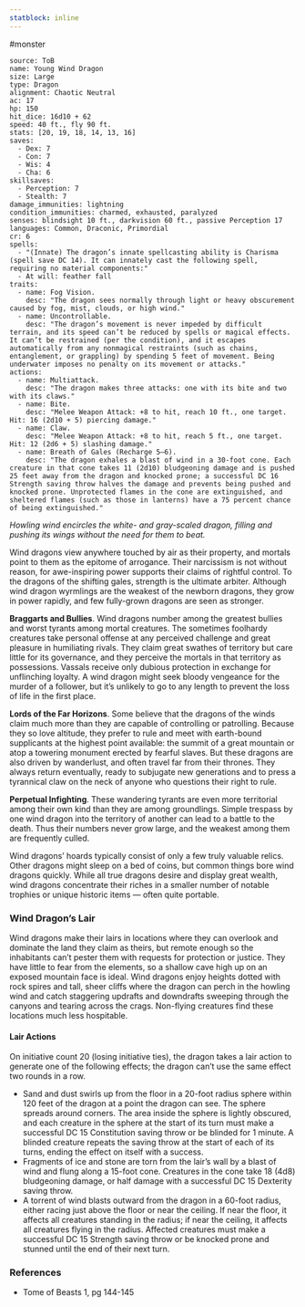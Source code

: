 ```yaml
---
statblock: inline
---
```

 #monster 

```statblock
source: ToB
name: Young Wind Dragon
size: Large
type: Dragon
alignment: Chaotic Neutral
ac: 17
hp: 150
hit_dice: 16d10 + 62
speed: 40 ft., fly 90 ft.
stats: [20, 19, 18, 14, 13, 16]
saves:
  - Dex: 7
  - Con: 7
  - Wis: 4
  - Cha: 6
skillsaves:
  - Perception: 7
  - Stealth: 7
damage_immunities: lightning
condition_immunities: charmed, exhausted, paralyzed
senses: blindsight 10 ft., darkvision 60 ft., passive Perception 17
languages: Common, Draconic, Primordial
cr: 6
spells:
  - "(Innate) The dragon’s innate spellcasting ability is Charisma (spell save DC 14). It can innately cast the following spell, requiring no material components:"
  - At will: feather fall
traits:
  - name: Fog Vision.
    desc: "The dragon sees normally through light or heavy obscurement caused by fog, mist, clouds, or high wind."
  - name: Uncontrollable.
    desc: "The dragon’s movement is never impeded by difficult terrain, and its speed can’t be reduced by spells or magical effects. It can’t be restrained (per the condition), and it escapes automatically from any nonmagical restraints (such as chains, entanglement, or grappling) by spending 5 feet of movement. Being underwater imposes no penalty on its movement or attacks."
actions:
  - name: Multiattack.
    desc: "The dragon makes three attacks: one with its bite and two with its claws."
  - name: Bite.
    desc: "Melee Weapon Attack: +8 to hit, reach 10 ft., one target. Hit: 16 (2d10 + 5) piercing damage."
  - name: Claw. 
    desc: "Melee Weapon Attack: +8 to hit, reach 5 ft., one target. Hit: 12 (2d6 + 5) slashing damage."
  - name: Breath of Gales (Recharge 5–6).
    desc: "The dragon exhales a blast of wind in a 30-foot cone. Each creature in that cone takes 11 (2d10) bludgeoning damage and is pushed 25 feet away from the dragon and knocked prone; a successful DC 16 Strength saving throw halves the damage and prevents being pushed and knocked prone. Unprotected flames in the cone are extinguished, and sheltered flames (such as those in lanterns) have a 75 percent chance of being extinguished."
```

_Howling wind encircles the white- and gray-scaled dragon, filling and pushing its wings without the need for them to beat._

Wind dragons view anywhere touched by air as their property, and mortals point to them as the epitome of arrogance. Their narcissism is not without reason, for awe-inspiring power supports their claims of rightful control. To the dragons of the shifting gales, strength is the ultimate arbiter. Although wind dragon wyrmlings are the weakest of the newborn dragons, they grow in power rapidly, and few fully-grown dragons are seen as stronger.

**Braggarts and Bullies**. Wind dragons number among the greatest bullies and worst tyrants among mortal creatures. The sometimes foolhardy creatures take personal offense at any perceived challenge and great pleasure in humiliating rivals. They claim great swathes of territory but care little for its governance, and they perceive the mortals in that territory as possessions. Vassals receive only dubious protection in exchange for unflinching loyalty. A wind dragon might seek bloody vengeance for the murder of a follower, but it’s unlikely to go to any length to prevent the loss of life in the first place.

**Lords of the Far Horizons**. Some believe that the dragons of the winds claim much more than they are capable of controlling or patrolling. Because they so love altitude, they prefer to rule and meet with earth-bound supplicants at the highest point available: the summit of a great mountain or atop a towering monument erected by fearful slaves. But these dragons are also driven by wanderlust, and often travel far from their thrones. They always return eventually, ready to subjugate new generations and to press a tyrannical claw on the neck of anyone who questions their right to rule.

**Perpetual Infighting**. These wandering tyrants are even more territorial among their own kind than they are among groundlings. Simple trespass by one wind dragon into the territory of another can lead to a battle to the death. Thus their numbers never grow large, and the weakest among them are frequently culled.

Wind dragons’ hoards typically consist of only a few truly valuable relics. Other dragons might sleep on a bed of coins, but common things bore wind dragons quickly. While all true dragons desire and display great wealth, wind dragons concentrate their riches in a smaller number of notable trophies or unique historic items — often quite portable.

### Wind Dragon’s Lair

Wind dragons make their lairs in locations where they can overlook and dominate the land they claim as theirs, but remote enough so the inhabitants can’t pester them with requests for protection or justice. They have little to fear from the elements, so a shallow cave high up on an exposed mountain face is ideal. Wind dragons enjoy heights dotted with rock spires and tall, sheer cliffs where the dragon can perch in the howling wind and catch staggering updrafts and downdrafts sweeping through the canyons and tearing across the crags. Non-flying creatures find these locations much less hospitable.

#### Lair Actions

On initiative count 20 (losing initiative ties), the dragon takes a lair action to generate one of the following effects; the dragon can’t use the same effect two rounds in a row.
- Sand and dust swirls up from the floor in a 20-foot radius sphere within 120 feet of the dragon at a point the dragon can see. The sphere spreads around corners. The area inside the sphere is lightly obscured, and each creature in the sphere at the start of its turn must make a successful DC 15 Constitution saving throw or be blinded for 1 minute. A blinded creature repeats the saving throw at the start of each of its turns, ending the effect on itself with a success.
- Fragments of ice and stone are torn from the lair’s wall by a blast of wind and flung along a 15-foot cone. Creatures in the cone take 18 (4d8) bludgeoning damage, or half damage with a successful DC 15 Dexterity saving throw.
- A torrent of wind blasts outward from the dragon in a 60-foot radius, either racing just above the floor or near the ceiling. If near the floor, it affects all creatures standing in the radius; if near the ceiling, it affects all creatures flying in the radius. Affected creatures must make a successful DC 15 Strength saving throw or be knocked prone and stunned until the end of their next turn.

### References

* Tome of Beasts 1, pg 144-145
